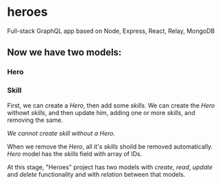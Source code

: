 # heroes
Full-stack GraphQL app based on Node, Express, React, Relay, MongoDB

## Now we have two models:

### Hero
### Skill

First, we can create a *Hero*, then add some *skills*. We can create the *Hero* withowt *skills*, and then update him, adding one or more *skills*, and removing the same.

*We cannot create skill without a Hero.* 

When we remove the *Hero*, all it's *skills* shoild be removed automatically. *Hero* model has the *skills* field with array of IDs.

At this stage, "Heroes" project has two models with *create*, *read*, *update* and *delete* functionality and with *relation* between that models.

